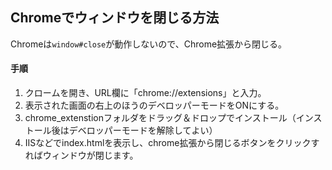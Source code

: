 ## Chromeでウィンドウを閉じる方法

Chromeは`window#close`が動作しないので、Chrome拡張から閉じる。

#### 手順
1. クロームを開き、URL欄に「chrome://extensions」と入力。
2. 表示された画面の右上のほうのデベロッパーモードをONにする。
3. chrome_extenstionフォルダをドラッグ＆ドロップでインストール（インストール後はデベロッパーモードを解除してよい）
4. IISなどでindex.htmlを表示し、chrome拡張から閉じるボタンをクリックすればウィンドウが閉じます。
